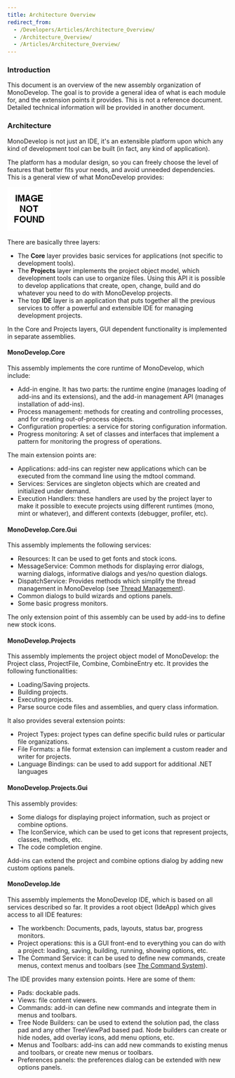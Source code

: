 ```yaml
---
title: Architecture Overview
redirect_from:
  - /Developers/Articles/Architecture_Overview/
  - /Architecture_Overview/
  - /Articles/Architecture_Overview/
---
```


### Introduction

This document is an overview of the new assembly organization of MonoDevelop. The goal is to provide a general idea of what is each module for, and the extension points it provides. This is not a reference document. Detailed technical information will be provided in another document.

### Architecture

MonoDevelop is not just an IDE, it's an extensible platform upon which any kind of development tool can be built (in fact, any kind of application).

The platform has a modular design, so you can freely choose the level of features that better fits your needs, and avoid unneeded dependencies. This is a general view of what MonoDevelop provides:

![Image:Md-architecture.png](/images/404.png)

There are basically three layers:

-   The **Core** layer provides basic services for applications (not specific to development tools).
-   The **Projects** layer implements the project object model, which development tools can use to organize files. Using this API it is possible to develop applications that create, open, change, build and do whatever you need to do with MonoDevelop projects.
-   The top **IDE** layer is an application that puts together all the previous services to offer a powerful and extensible IDE for managing development projects.

In the Core and Projects layers, GUI dependent functionality is implemented in separate assemblies.

#### MonoDevelop.Core

This assembly implements the core runtime of MonoDevelop, which include:

-   Add-in engine. It has two parts: the runtime engine (manages loading of add-ins and its extensions), and the add-in management API (manages installation of add-ins).
-   Process management: methods for creating and controlling processes, and for creating out-of-process objects.
-   Configuration properties: a service for storing configuration information.
-   Progress monitoring: A set of classes and interfaces that implement a pattern for monitoring the progress of operations.

The main extension points are:

-   Applications: add-ins can register new applications which can be executed from the command line using the mdtool command.
-   Services: Services are singleton objects which are created and initialized under demand.
-   Execution Handlers: these handlers are used by the project layer to make it possible to execute projects using different runtimes (mono, mint or whatever), and different contexts (debugger, profiler, etc).

#### MonoDevelop.Core.Gui

This assembly implements the following services:

-   Resources: It can be used to get fonts and stock icons.
-   MessageService: Common methods for displaying error dialogs, warning dialogs, informative dialogs and yes/no question dialogs.
-   DispatchService: Provides methods which simplify the thread management in MonoDevelop (see [Thread Management](/developers/articles/thread-management/)).
-   Common dialogs to build wizards and options panels.
-   Some basic progress monitors.

The only extension point of this assembly can be used by add-ins to define new stock icons.

#### MonoDevelop.Projects

This assembly implements the project object model of MonoDevelop: the Project class, ProjectFile, Combine, CombineEntry etc. It provides the following functionalities:

-   Loading/Saving projects.
-   Building projects.
-   Executing projects.
-   Parse source code files and assemblies, and query class information.

It also provides several extension points:

-   Project Types: project types can define specific build rules or particular file organizations.
-   File Formats: a file format extension can implement a custom reader and writer for projects.
-   Language Bindings: can be used to add support for additional .NET languages

#### MonoDevelop.Projects.Gui

This assembly provides:

-   Some dialogs for displaying project information, such as project or combine options.
-   The IconService, which can be used to get icons that represent projects, classes, methods, etc.
-   The code completion engine.

Add-ins can extend the project and combine options dialog by adding new custom options panels.

#### MonoDevelop.Ide

This assembly implements the MonoDevelop IDE, which is based on all services described so far. It provides a root object (IdeApp) which gives access to all IDE features:

-   The workbench: Documents, pads, layouts, status bar, progress monitors.
-   Project operations: this is a GUI front-end to everything you can do with a project: loading, saving, building, running, showing options, etc.
-   The Command Service: it can be used to define new commands, create menus, context menus and toolbars (see [The Command System](/developers/articles/the-command-system/)).

The IDE provides many extension points. Here are some of them:

-   Pads: dockable pads.
-   Views: file content viewers.
-   Commands: add-in can define new commands and integrate them in menus and toolbars.
-   Tree Node Builders: can be used to extend the solution pad, the class pad and any other TreeViewPad based pad. Node builders can create or hide nodes, add overlay icons, add menu options, etc.
-   Menus and Toolbars: add-ins can add new commands to existing menus and toolbars, or create new menus or toolbars.
-   Preferences panels: the preferences dialog can be extended with new options panels.
